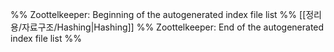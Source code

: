 %% Zoottelkeeper: Beginning of the autogenerated index file list  %%
 [[정리용/자료구조/Hashing|Hashing]]
%% Zoottelkeeper: End of the autogenerated index file list  %%
